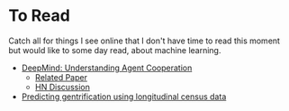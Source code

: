 # To Read

Catch all for things I see online that I don't have time to read this moment but would like to some day read, about machine learning.

- [DeepMind: Understanding Agent Cooperation](https://deepmind.com/blog/understanding-agent-cooperation/)
  - [Related Paper](https://storage.googleapis.com/deepmind-media/papers/multi-agent-rl-in-ssd.pdf)
  - [HN Discussion](https://news.ycombinator.com/item?id=13634789)
- [Predicting gentrification using longitudinal census data](http://urbanspatialanalysis.com/portfolio/predicting-gentrification-using-longitudinal-census-data/)
